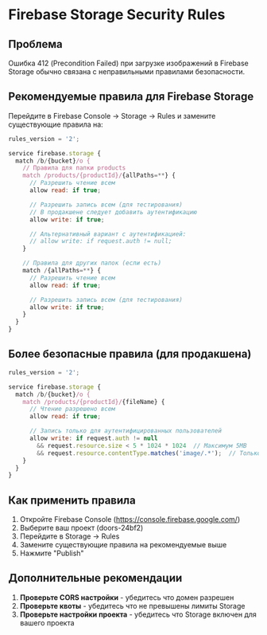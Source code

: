 # Firebase Storage Security Rules

## Проблема
Ошибка 412 (Precondition Failed) при загрузке изображений в Firebase Storage обычно связана с неправильными правилами безопасности.

## Рекомендуемые правила для Firebase Storage

Перейдите в Firebase Console → Storage → Rules и замените существующие правила на:

```javascript
rules_version = '2';

service firebase.storage {
  match /b/{bucket}/o {
    // Правила для папки products
    match /products/{productId}/{allPaths=**} {
      // Разрешить чтение всем
      allow read: if true;

      // Разрешить запись всем (для тестирования)
      // В продакшене следует добавить аутентификацию
      allow write: if true;

      // Альтернативный вариант с аутентификацией:
      // allow write: if request.auth != null;
    }

    // Правила для других папок (если есть)
    match /{allPaths=**} {
      // Разрешить чтение всем
      allow read: if true;

      // Разрешить запись всем (для тестирования)
      allow write: if true;
    }
  }
}
```

## Более безопасные правила (для продакшена)

```javascript
rules_version = '2';

service firebase.storage {
  match /b/{bucket}/o {
    match /products/{productId}/{fileName} {
      // Чтение разрешено всем
      allow read: if true;

      // Запись только для аутентифицированных пользователей
      allow write: if request.auth != null
        && request.resource.size < 5 * 1024 * 1024  // Максимум 5MB
        && request.resource.contentType.matches('image/.*');  // Только изображения
    }
  }
}
```

## Как применить правила

1. Откройте Firebase Console (https://console.firebase.google.com/)
2. Выберите ваш проект (doors-24bf2)
3. Перейдите в Storage → Rules
4. Замените существующие правила на рекомендуемые выше
5. Нажмите "Publish"

## Дополнительные рекомендации

1. **Проверьте CORS настройки** - убедитесь что домен разрешен
2. **Проверьте квоты** - убедитесь что не превышены лимиты Storage
3. **Проверьте настройки проекта** - убедитесь что Storage включен для вашего проекта
